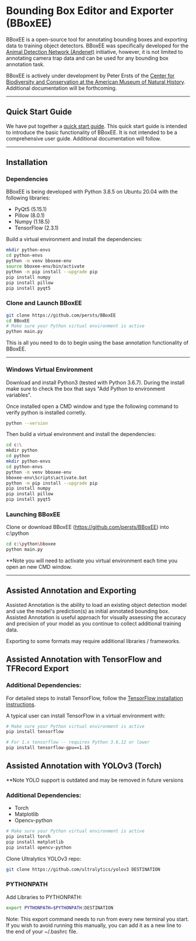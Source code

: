 # Bounding Box Editor and Exporter (BBoxEE)

BBoxEE is a open-source tool for annotating bounding boxes and exporting data to training object detectors. BBoxEE was specifically developed for the [Animal Detection Network (Andenet)](http://biodiversityinformatics.amnh.org/ml4conservation/animal-detection-network/) initiative, however, it is not limited to annotating camera trap data and can be used for any bounding box annotation task.

BBoxEE is actively under development by Peter Ersts of the [Center for Biodiversity and Conservation at the American Museum of Natural History](https://www.amnh.org/our-research/center-for-biodiversity-conservation). Additional documentation will be forthcoming.

------
## Quick Start Guide
We have put together a [quick start guide](https://github.com/persts/BBoxEE/blob/master/doc/Quick%20Start%20Guide.pdf). This quick start guide is intended to introduce the basic functionality of BBoxEE. It is not intended to be a comprehensive user guide. Additional documentation will follow.

------
## Installation

### Dependencies
BBoxEE is being developed with Python 3.8.5 on Ubuntu 20.04 with the following libraries:

* PyQt5 (5.15.1)
* Pillow (8.0.1)
* Numpy (1.18.5)
* TensorFlow (2.3.1)

Build a virtual environment and install the dependencies:
```bash
mkdir python-envs
cd python-envs
python -m venv bboxee-env
source bboxee-env/bin/activate
python -m pip install --upgrade pip
pip install numpy
pip install pillow
pip install pyqt5
```

### Clone and Launch BBoxEE
```bash
git clone https://github.com/persts/BBoxEE
cd BBoxEE
# Make sure your Python virtual environment is active
python main.py
```
This is all you need to do to begin using the base annotation functionality of BBoxEE.

------
### Windows Virtual Environment
Download and install Python3 (tested with Python 3.6.7). During the install make sure
to check the box that says "Add Python to environment variables".

Once installed open a CMD window and type the following command to verify python is installed corretly.
```bash
python --version
```
Then build a virtual environment and install the dependencies:
```bash
cd c:\
mkdir python
cd python
mkdir python-envs
cd python-envs
python -m venv bboxee-env
bboxee-env\Scripts\activate.bat
python -m pip install --upgrade pip
pip install numpy
pip install pillow
pip install pyqt5
```
### Launching BBoxEE
Clone or download BBoxEE (https://github.com/persts/BBoxEE) into c:\python

```bash
cd c:\python\bboxee
python main.py
```
**Note you will need to activate you virtual environment each time you open an new CMD window.

------

## Assisted Annotation and Exporting

Assisted Annotation is the ability to load an existing object detection model and use the model's prediction(s) as initial annotated bounding box. Assisted Annotation is useful approach for visually assessing the accuracy and precision of your model as you continue to collect additional training data. 

Exporting to some formats may require additional libraries / frameworks.

## Assisted Annotation with TensorFlow and TFRecord Export

### Additional Dependencies:
For detailed steps to install TensorFlow, follow the [TensorFlow installation instructions](https://www.tensorflow.org/install/). 

A typical user can install TensorFlow in a virtual environment with:
``` bash
# Make sure your Python virtual environment is active
pip install tensorflow

# For 1.x tensorflow -- requires Python 3.6.12 or lower
pip install tensorflow-gpu==1.15
```

## Assisted Annotation with YOLOv3 (Torch)
**Note YOLO support is outdated and may be removed in future versions

### Additional Dependencies:
* Torch
* Matplotlib
* Opencv-python

``` bash
# Make sure your Python virtual environment is active
pip install torch
pip install matplotlib
pip install opencv-python
```

Clone Ultralytics YOLOv3 repo:
``` bash
git clone https://github.com/ultralytics/yolov3 DESTINATION
```
### PYTHONPATH
Add Libraries to PYTHONPATH:
``` bash
export PYTHONPATH=$PYTHONPATH:DESTINATION
```
Note: This export command needs to run from every new terminal you start. If you wish to avoid running this manually, you can add it as a new line to the end of your ~/.bashrc file.